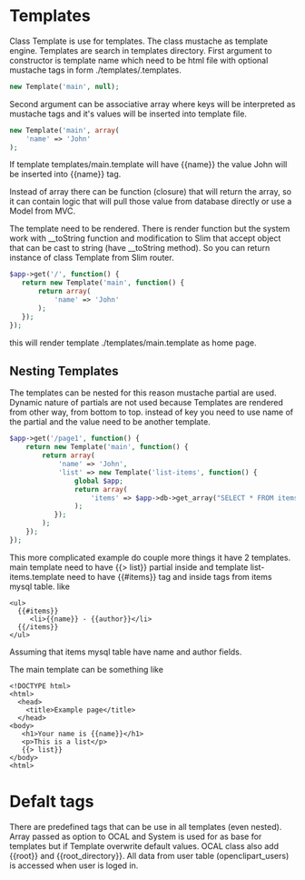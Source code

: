 # Templates

Class Template is use for templates. The class mustache as template engine. Templates are search in templates directory. First argument to constructor is template name which need to be html file with optional mustache tags in form ./templates/<NAME>.templates.

```php
new Template('main', null);
```

Second argument can be associative array where keys will be interpreted as mustache tags and it's values will be inserted into template file.

```php
new Template('main', array(
    'name' => 'John'
);
```

If template templates/main.template will have {{name}} the value John will be inserted into {{name}} tag.

Instead of array there can be function (closure) that will return the array, so it can contain logic that will pull those value from database directly or use a Model from MVC.

The template need to be rendered. There is render function but the system work with __toString function and modification to Slim that accept object that can be cast to string (have __toString method). So you can return instance of class Template from Slim router.

```php
$app->get('/', function() {
   return new Template('main', function() {
       return array(
           'name' => 'John'
       );
   });
});
```

this will render template ./templates/main.template as home page.


## Nesting Templates

The templates can be nested for this reason mustache partial are used. Dynamic nature of partials are not used because Templates are rendered from other way, from bottom to top. instead of key you need to use name of the partial and the value need to be another template.

```php
$app->get('/page1', function() {
    return new Template('main', function() {
        return array(
            'name' => 'John',
            'list' => new Template('list-items', function() {
                global $app;
                return array(
                    'items' => $app->db->get_array("SELECT * FROM items");
                );
           });
        );
    });
});
```

This more complicated example do couple more things it have 2 templates. main template need to have {{> list}} partial inside and template list-items.template need to have {{#items}} tag and inside tags from items mysql table. like

```html+jinja
<ul>
  {{#items}}
     <li>{{name}} - {{author}}</li>
  {{/items}}
</ul>
```

Assuming that items mysql table have name and author fields.

The main template can be something like

```html+jinja
<!DOCTYPE html>
<html>
  <head>
    <title>Example page</title>
  </head>
<body>
   <h1>Your name is {{name}}</h1>
   <p>This is a list</p>
   {{> list}}
</body>
<html>
```

# Defalt tags

There are predefined tags that can be use in all templates (even nested). Array passed as option to OCAL and System is used for as base for templates but if Template overwrite default values. OCAL class also add {{root}} and {{root_directory}}. All data from user table (openclipart_users) is accessed when user is loged in.
